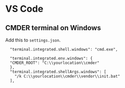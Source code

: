 # VS Code

## CMDER terminal on Windows
Add this to `settings.json`.

```
  "terminal.integrated.shell.windows": "cmd.exe",

  "terminal.integrated.env.windows": {
  "CMDER_ROOT": "C:\\yourlocation\\cmder"
  },
  "terminal.integrated.shellArgs.windows": [
    "/k C:\\yourlocation\\cmder\\vendor\\init.bat"
  ],
```
